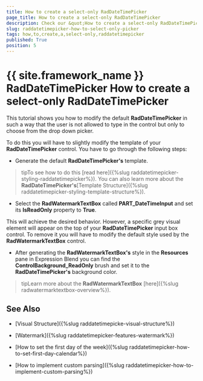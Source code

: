 ```yaml
---
title: How to create a select-only RadDateTimePicker
page_title: How to create a select-only RadDateTimePicker
description: Check our &quot;How to create a select-only RadDateTimePicker&quot; documentation article for the RadDateTimePicker {{ site.framework_name }} control.
slug: raddatetimepicker-how-to-select-only-picker
tags: how,to,create,a,select-only,raddatetimepicker
published: True
position: 5
---
```


# {{ site.framework_name }} RadDateTimePicker How to create a select-only RadDateTimePicker

This tutorial shows you how to modify the default __RadDateTimePicker__ in such a way that the user is not allowed to type in the control but only to choose from the drop down picker. 

To do this you will have to slightly modify the template of your __RadDateTimePicker__ control. You have to go through the following steps:

* Generate the default __RadDateTimePicker's__ template.

>tipTo see how to do this [read here]({%slug raddatetimepicker-styling-raddatetimepicker%}). You can also learn more about the __RadDateTimePicker's__[Template Structure]({%slug raddatetimepicker-styling-template-structure%}).

* Select the __RadWatermarkTextBox__ called __PART_DateTimeInput__ and set its __IsReadOnly__ property to __True__.

This will achieve the desired behavior. However, a specific grey visual element will appear on the top of your __RadDateTimePicker__ input box control. To remove it you will have to modify the default style used by the __RadWatermarkTextBox__ control.

* After generating the __RadWatermarkTextBox's__ style in the __Resources__ pane in Expression Blend you can find the __ControlBackground_ReadOnly__ brush and set it to the __RadDateTimePicker's__ background color.

>tipLearn more about the __RadWatermarkTextBox__ [here]({%slug radwatermarktextbox-overview%}).

## See Also

 * [Visual Structure]({%slug raddatetimepicke-visual-structure%})

 * [Watermark]({%slug raddatetimepicker-features-watermark%})

 * [How to set the first day of the week]({%slug raddatetimepicker-how-to-set-first-day-calendar%})

 * [How to implement custom parsing]({%slug raddatetimepicker-how-to-implement-custom-parsing%})